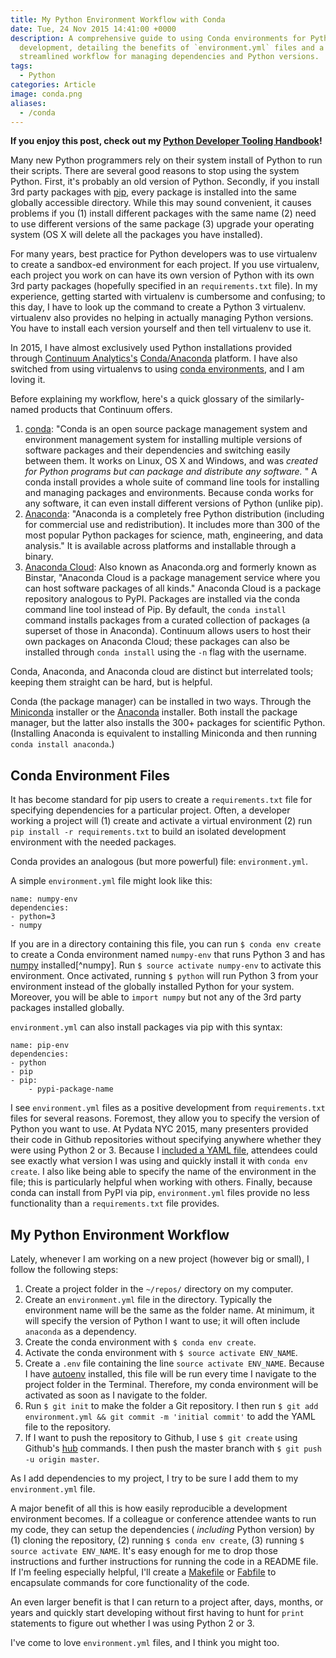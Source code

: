 ```yaml
---
title: My Python Environment Workflow with Conda
date: Tue, 24 Nov 2015 14:41:00 +0000
description: A comprehensive guide to using Conda environments for Python
  development, detailing the benefits of `environment.yml` files and a
  streamlined workflow for managing dependencies and Python versions.
tags:
  - Python
categories: Article
image: conda.png
aliases:
  - /conda
---
```

__If you enjoy this post, check out my [Python Developer Tooling Handbook](https://pydevtools.com)!__

Many new Python programmers rely on their system install of Python to run
their scripts. There are several good reasons to stop using the system Python.
First, it's probably an old version of Python. Secondly, if you install 3rd
party packages with [pip](https://pypi.python.org/pypi/pip), every package is
installed into the same globally accessible directory. While this may sound
convenient, it causes problems if you (1) install different packages with the
same name (2) need to use different versions of the same package (3) upgrade
your operating system (OS X will delete all the packages you have installed).

For many years, best practice for Python developers was to use virtualenv to
create a sandbox-ed environment for each project. If you use virtualenv, each
project you work on can have its own version of Python with its own 3rd party
packages (hopefully specified in an `requirements.txt` file). In my
experience, getting started with virtualenv is cumbersome and confusing; to
this day, I have to look up the command to create a Python 3 virtualenv.
virtualenv also provides no helping in actually managing Python versions. You
have to install each version yourself and then tell virtualenv to use it.

In 2015, I have almost exclusively used Python installations provided through
[Continuum Analytics's](https://www.continuum.io/ "Continuum")
[Conda/Anaconda](http://conda.pydata.org/docs/intro.html "Intro to conda —
Conda   documentation") platform. I have also switched from using virtualenvs
to using [conda environments](http://conda.pydata.org/docs/using/envs.html
"Managing environments — Conda documentation"), and I am loving it.

Before explaining my workflow, here's a quick glossary of the similarly-named
products that Continuum offers.

  1. [conda](http://conda.pydata.org/docs/intro.html): "Conda is an open source package management system and environment management system for installing multiple versions of software packages and their dependencies and switching easily between them. It works on Linux, OS X and Windows, and was _created for Python programs but can package and distribute any software._ " A conda install provides a whole suite of command line tools for installing and managing packages and environments. Because conda works for any software, it can even install different versions of Python (unlike pip).
  2. [Anaconda](https://www.continuum.io/downloads): "Anaconda is a completely free Python distribution (including for commercial use and redistribution). It includes more than 300 of the most popular Python packages for science, math, engineering, and data analysis." It is available across platforms and installable through a binary.
  3. [Anaconda Cloud](https://anaconda.org): Also known as Anaconda.org and formerly known as Binstar, "Anaconda Cloud is a package management service where you can host software packages of all kinds." Anaconda Cloud is a package repository analogous to PyPI. Packages are installed via the conda command line tool instead of Pip. By default, the `conda install` command installs packages from a curated collection of packages (a superset of those in Anaconda). Continuum allows users to host their own packages on Anaconda Cloud; these packages can also be installed through `conda install` using the `-n` flag with the username.

Conda, Anaconda, and Anaconda cloud are distinct but interrelated tools;
keeping them straight can be hard, but is helpful.

Conda (the package manager) can be installed in two ways. Through the
[Miniconda](http://conda.pydata.org/miniconda.html) installer or the
[Anaconda](https://www.continuum.io/downloads) installer. Both install the
package manager, but the latter also installs the 300+ packages for scientific
Python. (Installing Anaconda is equivalent to installing Miniconda and then
running `conda install anaconda`.)

## Conda Environment Files

It has become standard for pip users to create a `requirements.txt` file for
specifying dependencies for a particular project. Often, a developer working a
project will (1) create and activate a virtual environment (2) run `pip
install -r requirements.txt` to build an isolated development environment with
the needed packages.

Conda provides an analogous (but more powerful) file: `environment.yml`.

A simple `environment.yml` file might look like this:

    
    
    name: numpy-env
    dependencies:
    - python=3
    - numpy

If you are in a directory containing this file, you can run `$ conda env
create` to create a Conda environment named `numpy-env` that runs Python 3 and
has [numpy](http://www.numpy.org/ "NumPy — Numpy") installed[^numpy]. Run `$
source activate numpy-env` to activate this environment. Once activated,
running `$ python` will run Python 3 from your environment instead of the
globally installed Python for your system. Moreover, you will be able to
`import numpy` but not any of the 3rd party packages installed globally.

`environment.yml` can also install packages via pip with this syntax:

    
    
    name: pip-env
    dependencies:
    - python
    - pip
    - pip:
        - pypi-package-name

I see `environment.yml` files as a positive development from
`requirements.txt` files for several reasons. Foremost, they allow you to
specify the version of Python you want to use. At Pydata NYC 2015, many
presenters provided their code in Github repositories without specifying
anywhere whether they were using Python 2 or 3. Because I [included a YAML file](https://github.com/tdhopper/pydata-nyc-2015/blob/55b9d2892b18e1d191325fc1890740901723dcfd/environment.yml),
attendees could see exactly what version I was using and quickly install it
with `conda env create`. I also like being able to specify the name of the
environment in the file; this is particularly helpful when working with
others. Finally, because conda can install from PyPI via pip,
`environment.yml` files provide no less functionality than a
`requirements.txt` file provides.

## My Python Environment Workflow

Lately, whenever I am working on a new project (however big or small), I
follow the following steps:

  1. Create a project folder in the `~/repos/` directory on my computer.
  2. Create an `environment.yml` file in the directory. Typically the environment name will be the same as the folder name. At minimum, it will specify the version of Python I want to use; it will often include `anaconda` as a dependency.
  3. Create the conda environment with `$ conda env create`.
  4. Activate the conda environment with `$ source activate ENV_NAME`.
  5. Create a `.env` file containing the line `source activate ENV_NAME`. Because I have [autoenv](https://github.com/kennethreitz/autoenv) installed, this file will be run every time I navigate to the project folder in the Terminal. Therefore, my conda environment will be activated as soon as I navigate to the folder.
  6. Run `$ git init` to make the folder a Git repository. I then run `$ git add environment.yml && git commit -m 'initial commit'` to add the YAML file to the repository.
  7. If I want to push the repository to Github, I use `$ git create` using Github's [hub](https://github.com/github/hub) commands. I then push the master branch with `$ git push -u origin master`.

As I add dependencies to my project, I try to be sure I add them to my
`environment.yml` file.

A major benefit of all this is how easily reproducible a development
environment becomes. If a colleague or conference attendee wants to run my
code, they can setup the dependencies ( _including_ Python version) by (1)
cloning the repository, (2) running `$ conda env create`, (3) running `$
source activate ENV_NAME`. It's easy enough for me to drop those instructions
and further instructions for running the code in a README file. If I'm feeling
especially helpful, I'll create a
[Makefile](http://mrbook.org/blog/tutorials/make/ "Makefiles – Mrbook's
Stuff") or [Fabfile](http://www.fabfile.org/ "Welcome to Fabric! — Fabric
documentation") to encapsulate commands for core functionality of the code.

An even larger benefit is that I can return to a project after, days, months,
or years and quickly start developing without first having to hunt for `print`
statements to figure out whether I was using Python 2 or 3.

I've come to love `environment.yml` files, and I think you might too.
